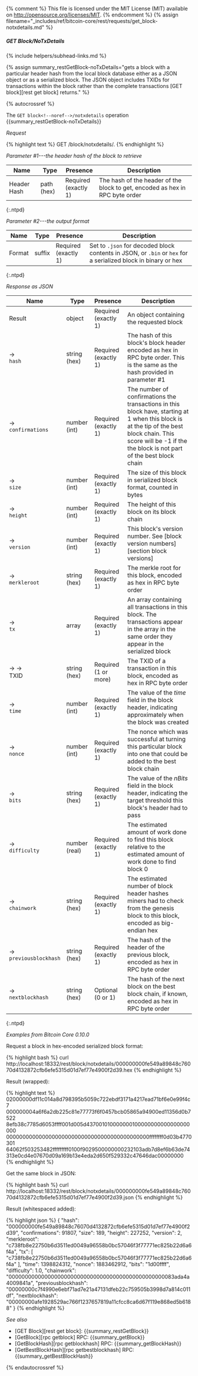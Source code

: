 {% comment %}
This file is licensed under the MIT License (MIT) available on
http://opensource.org/licenses/MIT.
{% endcomment %}
{% assign filename="_includes/ref/bitcoin-core/rest/requests/get_block-notxdetails.md" %}

##### GET Block/NoTxDetails
{% include helpers/subhead-links.md %}

{% assign summary_restGetBlock-noTxDetails="gets a block with a particular header hash from the local block database either as a JSON object or as a serialized block.  The JSON object includes TXIDs for transactions within the block rather than the complete transactions [GET block][rest get block] returns." %}

{% autocrossref %}

The `GET block<!--noref-->/notxdetails` operation {{summary_restGetBlock-noTxDetails}}

*Request*

{% highlight text %}
GET /block/notxdetails/<hash>.<format>
{% endhighlight %}

*Parameter #1---the header hash of the block to retrieve*

| Name             | Type         | Presence                    | Description
|------------------|--------------|-----------------------------|----------------
| Header Hash      | path (hex)   | Required<br>(exactly 1)     | The hash of the header of the block to get, encoded as hex in RPC byte order
{:.ntpd}

*Parameter #2---the output format*

| Name             | Type         | Presence                    | Description
|------------------|--------------|-----------------------------|----------------
| Format           | suffix       | Required<br>(exactly 1)     | Set to `.json` for decoded block contents in JSON, or `.bin` or `hex` for a serialized block in binary or hex
{:.ntpd}

*Response as JSON*

| Name                     | Type              | Presence                    | Description
|--------------------------|-------------------|-----------------------------|----------------
| Result                   | object            | Required<br>(exactly 1)     | An object containing the requested block
| →<br>`hash`              | string (hex)      | Required<br>(exactly 1)     | The hash of this block's block header encoded as hex in RPC byte order.  This is the same as the hash provided in parameter #1
| →<br>`confirmations`     | number (int)      | Required<br>(exactly 1)     | The number of confirmations the transactions in this block have, starting at 1 when this block is at the tip of the best block chain.  This score will be -1 if the the block is not part of the best block chain
| →<br>`size`              | number (int)      | Required<br>(exactly 1)     | The size of this block in serialized block format, counted in bytes
| →<br>`height`            | number (int)      | Required<br>(exactly 1)     | The height of this block on its block chain
| →<br>`version`           | number (int)      | Required<br>(exactly 1)     | This block's version number.  See [block version numbers][section block versions]
| →<br>`merkleroot`        | string (hex)      | Required<br>(exactly 1)     | The merkle root for this block, encoded as hex in RPC byte order
| →<br>`tx`                | array             | Required<br>(exactly 1)     | An array containing all transactions in this block.  The transactions appear in the array in the same order they appear in the serialized block
| → →<br>TXID              | string (hex)      | Required<br>(1 or more)     | The TXID of a transaction in this block, encoded as hex in RPC byte order
| →<br>`time`              | number (int)      | Required<br>(exactly 1)     | The value of the *time* field in the block header, indicating approximately when the block was created
| →<br>`nonce`             | number (int)      | Required<br>(exactly 1)     | The nonce which was successful at turning this particular block into one that could be added to the best block chain
| →<br>`bits`              | string (hex)      | Required<br>(exactly 1)     | The value of the *nBits* field in the block header, indicating the target threshold this block's header had to pass
| →<br>`difficulty`        | number (real)     | Required<br>(exactly 1)     | The estimated amount of work done to find this block relative to the estimated amount of work done to find block 0
| →<br>`chainwork`         | string (hex)      | Required<br>(exactly 1)     | The estimated number of block header hashes miners had to check from the genesis block to this block, encoded as big-endian hex
| →<br>`previousblockhash` | string (hex)      | Required<br>(exactly 1)     | The hash of the header of the previous block, encoded as hex in RPC byte order
| →<br>`nextblockhash`     | string (hex)      | Optional<br>(0 or 1)        | The hash of the next block on the best block chain, if known, encoded as hex in RPC byte order
{:.ntpd}

*Examples from Bitcoin Core 0.10.0*

Request a block in hex-encoded serialized block format:

{% highlight bash %}
curl http://localhost:18332/rest/block/notxdetails/000000000fe549a89848c76070d4132872cfb6efe5315d01d7ef77e4900f2d39.hex
{% endhighlight %}

Result (wrapped):

{% highlight text %}
02000000df11c014a8d798395b5059c722ebdf3171a4217ead71bf6e0e99f4c7\
000000004a6f6a2db225c81e77773f6f0457bcb05865a94900ed11356d0b7522\
8efb38c7785d6053ffff001d005d437001010000000100000000000000000000\
00000000000000000000000000000000000000000000ffffffff0d03b4770301\
64062f503253482fffffffff0100f9029500000000232103adb7d8ef6b63de74\
313e0cd4e07670d09a169b13e4eda2d650f529332c47646dac00000000
{% endhighlight %}

Get the same block in JSON:

{% highlight bash %}
curl http://localhost:18332/rest/block/notxdetails/000000000fe549a89848c76070d4132872cfb6efe5315d01d7ef77e4900f2d39.json
{% endhighlight %}

Result (whitespaced added):

{% highlight json %}
{
    "hash": "000000000fe549a89848c76070d4132872cfb6efe5315d01d7ef77e4900f2d39",
    "confirmations": 91807,
    "size": 189,
    "height": 227252,
    "version": 2,
    "merkleroot": "c738fb8e22750b6d3511ed0049a96558b0bc57046f3f77771ec825b22d6a6f4a",
    "tx": [
        "c738fb8e22750b6d3511ed0049a96558b0bc57046f3f77771ec825b22d6a6f4a"
    ],
    "time": 1398824312,
    "nonce": 1883462912,
    "bits": "1d00ffff",
    "difficulty": 1.0,
    "chainwork": "000000000000000000000000000000000000000000000000083ada4a4009841a",
    "previousblockhash": "00000000c7f4990e6ebf71ad7e21a47131dfeb22c759505b3998d7a814c011df",
    "nextblockhash": "00000000afe1928529ac766f1237657819a11cfcc8ca6d67f119e868ed5b6188"
}
{% endhighlight %}

*See also*

* [GET Block][rest get block]: {{summary_restGetBlock}}
* [GetBlock][rpc getblock] RPC: {{summary_getBlock}}
* [GetBlockHash][rpc getblockhash] RPC: {{summary_getBlockHash}}
* [GetBestBlockHash][rpc getbestblockhash] RPC: {{summary_getBestBlockHash}}

{% endautocrossref %}
